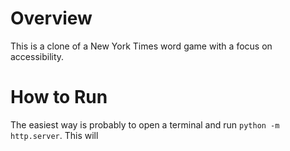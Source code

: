 # Overview

This is a clone of a New York Times word game with a focus on accessibility.

# How to Run

The easiest way is probably to open a terminal and run `python -m http.server`. This will 